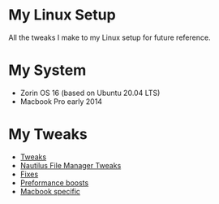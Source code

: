 # My Linux Setup
All the tweaks I make to my Linux setup for future reference.

# My System 
- Zorin OS 16 (based on Ubuntu 20.04 LTS)
- Macbook Pro early 2014

# My Tweaks
- [Tweaks](Tweaks.md)
- [Nautilus File Manager Tweaks](Nautilus.md)
- [Fixes](Fixes.md)
- [Preformance boosts](PreformanceBoosts.md)
- [Macbook specific](MacbookSpecific.md)
